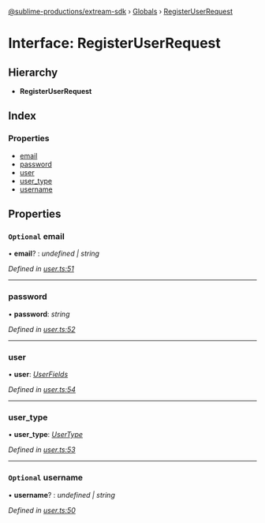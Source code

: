 [@sublime-productions/extream-sdk](../README.md) › [Globals](../globals.md) › [RegisterUserRequest](registeruserrequest.md)

# Interface: RegisterUserRequest

## Hierarchy

* **RegisterUserRequest**

## Index

### Properties

* [email](registeruserrequest.md#optional-email)
* [password](registeruserrequest.md#password)
* [user](registeruserrequest.md#user)
* [user_type](registeruserrequest.md#user_type)
* [username](registeruserrequest.md#optional-username)

## Properties

### `Optional` email

• **email**? : *undefined | string*

*Defined in [user.ts:51](https://github.com/Extream-SaaS/ex-sdk/blob/bb35162/src/user.ts#L51)*

___

###  password

• **password**: *string*

*Defined in [user.ts:52](https://github.com/Extream-SaaS/ex-sdk/blob/bb35162/src/user.ts#L52)*

___

###  user

• **user**: *[UserFields](userfields.md)*

*Defined in [user.ts:54](https://github.com/Extream-SaaS/ex-sdk/blob/bb35162/src/user.ts#L54)*

___

###  user_type

• **user_type**: *[UserType](../enums/usertype.md)*

*Defined in [user.ts:53](https://github.com/Extream-SaaS/ex-sdk/blob/bb35162/src/user.ts#L53)*

___

### `Optional` username

• **username**? : *undefined | string*

*Defined in [user.ts:50](https://github.com/Extream-SaaS/ex-sdk/blob/bb35162/src/user.ts#L50)*
